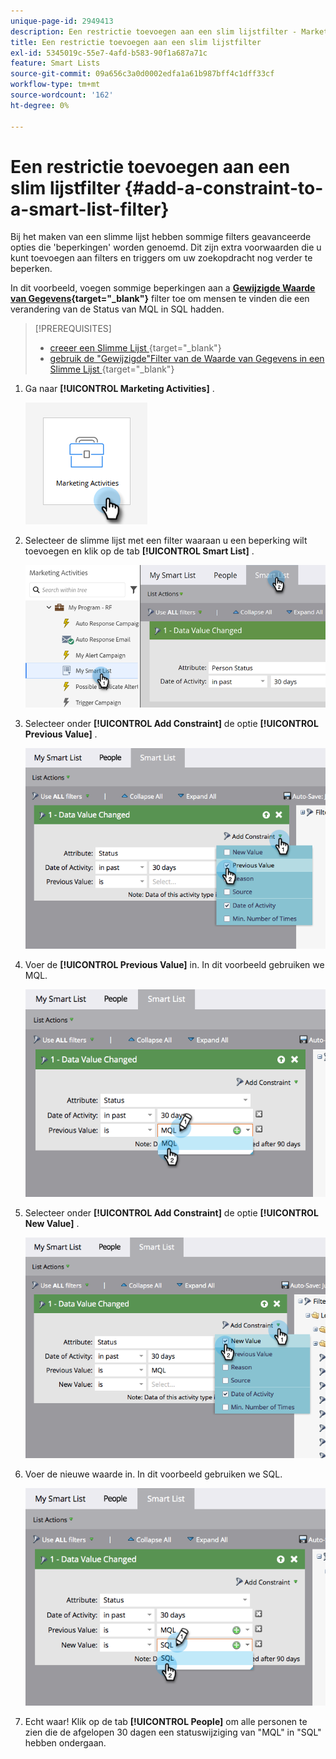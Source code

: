 ```yaml
---
unique-page-id: 2949413
description: Een restrictie toevoegen aan een slim lijstfilter - Marketo Docs - Productdocumentatie
title: Een restrictie toevoegen aan een slim lijstfilter
exl-id: 5345019c-55e7-4afd-b583-90f1a687a71c
feature: Smart Lists
source-git-commit: 09a656c3a0d0002edfa1a61b987bff4c1dff33cf
workflow-type: tm+mt
source-wordcount: '162'
ht-degree: 0%

---
```


# Een restrictie toevoegen aan een slim lijstfilter {#add-a-constraint-to-a-smart-list-filter}

Bij het maken van een slimme lijst hebben sommige filters geavanceerde opties die &#39;beperkingen&#39; worden genoemd. Dit zijn extra voorwaarden die u kunt toevoegen aan filters en triggers om uw zoekopdracht nog verder te beperken.

In dit voorbeeld, voegen sommige beperkingen aan a **[Gewijzigde Waarde van Gegevens](/help/marketo/product-docs/core-marketo-concepts/smart-campaigns/flow-actions/change-data-value.md){target="_blank"}** filter toe om mensen te vinden die een verandering van de Status van MQL in SQL hadden.

>[!PREREQUISITES]
>
>* [&#x200B; creeer een Slimme Lijst &#x200B;](/help/marketo/product-docs/core-marketo-concepts/smart-lists-and-static-lists/creating-a-smart-list/create-a-smart-list.md){target="_blank"}
>* [&#x200B; gebruik de &quot;Gewijzigde&quot;Filter van de Waarde van Gegevens in een Slimme Lijst &#x200B;](/help/marketo/product-docs/core-marketo-concepts/smart-lists-and-static-lists/using-smart-lists/use-the-data-value-changed-filter-in-a-smart-list.md){target="_blank"}

1. Ga naar **[!UICONTROL Marketing Activities]** .

   ![](assets/add-a-constraint-to-a-smart-list-filter-1.png)

1. Selecteer de slimme lijst met een filter waaraan u een beperking wilt toevoegen en klik op de tab **[!UICONTROL Smart List]** .

   ![](assets/add-a-constraint-to-a-smart-list-filter-2.png)

1. Selecteer onder **[!UICONTROL Add Constraint]** de optie **[!UICONTROL Previous Value]** .

   ![](assets/add-a-constraint-to-a-smart-list-filter-3.png)

1. Voer de **[!UICONTROL Previous Value]** in. In dit voorbeeld gebruiken we MQL.

   ![](assets/add-a-constraint-to-a-smart-list-filter-4.png)

1. Selecteer onder **[!UICONTROL Add Constraint]** de optie **[!UICONTROL New Value]** .

   ![](assets/add-a-constraint-to-a-smart-list-filter-5.png)

1. Voer de nieuwe waarde in. In dit voorbeeld gebruiken we SQL.

   ![](assets/add-a-constraint-to-a-smart-list-filter-6.png)

1. Echt waar! Klik op de tab **[!UICONTROL People]** om alle personen te zien die de afgelopen 30 dagen een statuswijziging van &quot;MQL&quot; in &quot;SQL&quot; hebben ondergaan.
